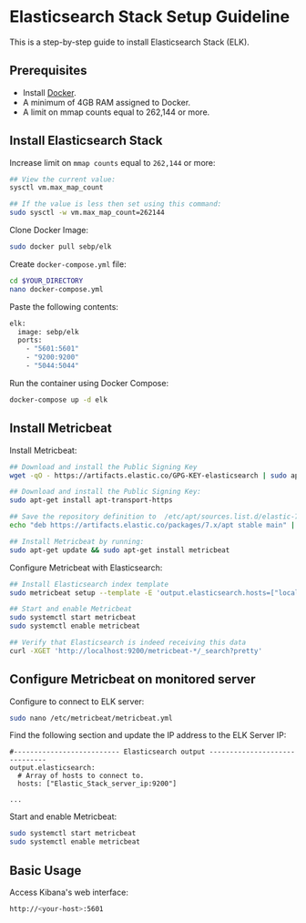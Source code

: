 # Elasticsearch Stack Setup Guideline
This is a step-by-step guide to install Elasticsearch Stack (ELK).

## Prerequisites
* Install [Docker](https://techiast.com/docker/).
* A minimum of 4GB RAM assigned to Docker.
* A limit on mmap counts equal to 262,144 or more.

## Install Elasticsearch Stack

Increase limit on `mmap counts` equal to `262,144` or more:

```sh
## View the current value:
sysctl vm.max_map_count

## If the value is less then set using this command:
sudo sysctl -w vm.max_map_count=262144
```

Clone Docker Image:
```sh
sudo docker pull sebp/elk
```

Create `docker-compose.yml` file:
```sh
cd $YOUR_DIRECTORY
nano docker-compose.yml
```

Paste the following contents:
```sh
elk:
  image: sebp/elk
  ports:
    - "5601:5601"
    - "9200:9200"
    - "5044:5044"
```
Run the container using Docker Compose:
```sh
docker-compose up -d elk
```
## Install Metricbeat

Install Metricbeat:
```sh
## Download and install the Public Signing Key
wget -qO - https://artifacts.elastic.co/GPG-KEY-elasticsearch | sudo apt-key add -

## Download and install the Public Signing Key:
sudo apt-get install apt-transport-https

## Save the repository definition to  /etc/apt/sources.list.d/elastic-7.x.list:
echo "deb https://artifacts.elastic.co/packages/7.x/apt stable main" | sudo tee -a /etc/apt/sources.list.d/elastic-7.x.list

## Install Metricbeat by running:
sudo apt-get update && sudo apt-get install metricbeat
```

Configure Metricbeat with Elasticsearch:
```sh
## Install Elasticsearch index template 
sudo metricbeat setup --template -E 'output.elasticsearch.hosts=["localhost:9200"]'

## Start and enable Metricbeat
sudo systemctl start metricbeat
sudo systemctl enable metricbeat

## Verify that Elasticsearch is indeed receiving this data
curl -XGET 'http://localhost:9200/metricbeat-*/_search?pretty'
```

## Configure Metricbeat on monitored server

Configure to connect to ELK server:
```sh
sudo nano /etc/metricbeat/metricbeat.yml
```
Find the following section and update the IP address to the ELK Server IP:
```
#-------------------------- Elasticsearch output ------------------------------
output.elasticsearch:
  # Array of hosts to connect to.
  hosts: ["Elastic_Stack_server_ip:9200"]

...
```
Start and enable Metricbeat:
```sh
sudo systemctl start metricbeat
sudo systemctl enable metricbeat
```





## Basic Usage
Access Kibana's web interface:
```sh
http://<your-host>:5601
```
